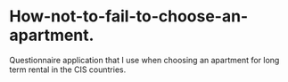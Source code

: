 # How-not-to-fail-to-choose-an-apartment.
Questionnaire application that I use when choosing an apartment for long term rental in the CIS countries.
